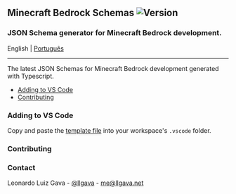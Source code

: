 ## Minecraft Bedrock Schemas ![Version](https://img.shields.io/badge/latest-1.18.10-blueviolet)

### JSON Schema generator for Minecraft Bedrock development.

English | [Português](./.github/pt_BR/README.md)

---

The latest JSON Schemas for Minecraft Bedrock development generated with Typescript.

- [Adding to VS Code](#Adding-to-VS-Code)
- [Contributing](#Contributing)

### Adding to VS Code

Copy and paste the [template file](./.vscode/settings-1.18.10.json) into your workspace's `.vscode` folder.

### Contributing

### Contact

Leonardo Luiz Gava - [@llgava](https://twitter.com/llgava 'Leonardo Luiz Gava • Twitter') - <me@llgava.net>
